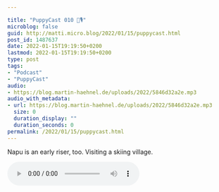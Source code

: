 ```yaml
---

title: "PuppyCast 010 🐶🎙"
microblog: false
guid: http://matti.micro.blog/2022/01/15/puppycast.html
post_id: 1487637
date: 2022-01-15T19:19:50+0200
lastmod: 2022-01-15T19:19:50+0200
type: post
tags:
- "Podcast"
- "PuppyCast"
audio:
- https://blog.martin-haehnel.de/uploads/2022/5846d32a2e.mp3
audio_with_metadata:
- url: https://blog.martin-haehnel.de/uploads/2022/5846d32a2e.mp3
  size: 0
  duration_display: ""
  duration_seconds: 0
permalink: /2022/01/15/puppycast.html
---
```

Napu is an early riser, too. Visiting a skiing village.

<audio controls="controls" src="https://blog.martin-haehnel.de/uploads/2022/5846d32a2e.mp3" preload="metadata" />
